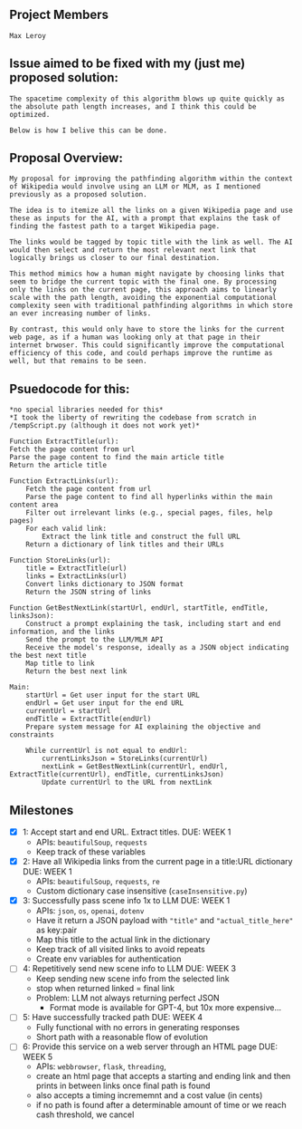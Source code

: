 ## Project Members
    Max Leroy

## Issue aimed to be fixed with my (just me) proposed solution:
    The spacetime complexity of this algorithm blows up quite quickly as the absolute path length increases, and I think this could be optimized. 
    
    Below is how I belive this can be done. 


## Proposal Overview: 
    My proposal for improving the pathfinding algorithm within the context of Wikipedia would involve using an LLM or MLM, as I mentioned previously as a proposed solution. 
    
    The idea is to itemize all the links on a given Wikipedia page and use these as inputs for the AI, with a prompt that explains the task of finding the fastest path to a target Wikipedia page. 
    
    The links would be tagged by topic title with the link as well. The AI would then select and return the most relevant next link that logically brings us closer to our final destination. 
    
    This method mimics how a human might navigate by choosing links that seem to bridge the current topic with the final one. By processing only the links on the current page, this approach aims to linearly scale with the path length, avoiding the exponential computational complexity seen with traditional pathfinding algorithms in which store an ever increasing number of links. 
    
    By contrast, this would only have to store the links for the current web page, as if a human was looking only at that page in their internet brwoser. This could significantly improve the computational efficiency of this code, and could perhaps improve the runtime as well, but that remains to be seen. 


## Psuedocode for this: 
    *no special libraries needed for this*
    *I took the liberty of rewriting the codebase from scratch in /tempScript.py (although it does not work yet)*

    Function ExtractTitle(url):
    Fetch the page content from url
    Parse the page content to find the main article title
    Return the article title

    Function ExtractLinks(url):
        Fetch the page content from url
        Parse the page content to find all hyperlinks within the main content area
        Filter out irrelevant links (e.g., special pages, files, help pages)
        For each valid link:
            Extract the link title and construct the full URL
        Return a dictionary of link titles and their URLs

    Function StoreLinks(url):
        title = ExtractTitle(url)
        links = ExtractLinks(url)
        Convert links dictionary to JSON format
        Return the JSON string of links

    Function GetBestNextLink(startUrl, endUrl, startTitle, endTitle, linksJson):
        Construct a prompt explaining the task, including start and end information, and the links
        Send the prompt to the LLM/MLM API
        Receive the model's response, ideally as a JSON object indicating the best next title
        Map title to link
        Return the best next link

    Main:
        startUrl = Get user input for the start URL
        endUrl = Get user input for the end URL
        currentUrl = startUrl
        endTitle = ExtractTitle(endUrl)
        Prepare system message for AI explaining the objective and constraints

        While currentUrl is not equal to endUrl:
            currentLinksJson = StoreLinks(currentUrl)
            nextLink = GetBestNextLink(currentUrl, endUrl, ExtractTitle(currentUrl), endTitle, currentLinksJson)
            Update currentUrl to the URL from nextLink

## Milestones

- [x] 1: Accept start and end URL. Extract titles.                                  DUE: WEEK 1
    - APIs: `beautifulSoup`, `requests`
    - Keep track of these variables
- [x] 2: Have all Wikipedia links from the current page in a title:URL dictionary   DUE: WEEK 1
    - APIs: `beautifulSoup`, `requests`, `re`
    - Custom dictionary case insensitive (`caseInsensitive.py`)
- [x] 3: Successfully pass scene info 1x to LLM                                     DUE: WEEK 1
    - APIs: `json`, `os`, `openai`, `dotenv`
    - Have it return a JSON payload with `"title"` and `"actual_title_here"` as key:pair
    - Map this title to the actual link in the dictionary
    - Keep track of all visited links to avoid repeats
    - Create env variables for authentication
- [ ] 4: Repetitively send new scene info to LLM                                    DUE: WEEK 3
    - Keep sending new scene info from the selected link 
    - stop when returned linked = final link
    - Problem: LLM not always returning perfect JSON
        - Format mode is available for GPT-4, but 10x more expensive... 
- [ ] 5: Have successfully tracked path                                             DUE: WEEK 4
    - Fully functional with no errors in generating responses
    - Short path with a reasonable flow of evolution
- [ ] 6: Provide this service on a web server through an HTML page                  DUE: WEEK 5
    - APIs: `webbrowser`, `flask`, `threading`,
    - create an html page that accepts a starting and ending link and then prints in between links once final path is found
    - also accepts a timing incrememnt and a cost value (in cents)
    - if no path is found after a determinable amount of time or we reach cash threshold, we cancel